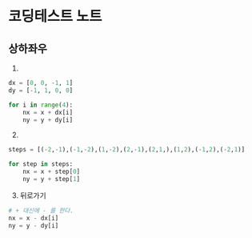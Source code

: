 # 코딩테스트 노트

## 상하좌우
1. 
```python
dx = [0, 0, -1, 1]
dy = [-1, 1, 0, 0]

for i in range(4):
    nx = x + dx[i]
    ny = y + dy[i]
``` 
2. 
```python
steps = [(-2,-1),(-1,-2),(1,-2),(2,-1),(2,1,),(1,2),(-1,2),(-2,1)]

for step in steps:
    nx = x + step[0]
    ny = y + step[1]
```
3. 뒤로가기

```python
# + 대신에 - 를 한다.
nx = x - dx[i]
ny = y - dy[i]
```